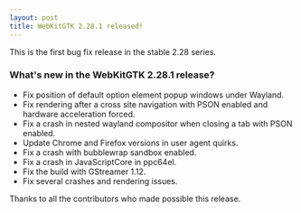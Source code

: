```yaml
---
layout: post
title: WebKitGTK 2.28.1 released!
---
```


This is the first bug fix release in the stable 2.28 series.

### What's new in the WebKitGTK 2.28.1 release?

 - Fix position of default option element popup windows under Wayland.
 - Fix rendering after a cross site navigation with PSON enabled and hardware acceleration forced.
 - Fix a crash in nested wayland compositor when closing a tab with PSON enabled.
 - Update Chrome and Firefox versions in user agent quirks.
 - Fix a crash with bubblewrap sandbox enabled.
 - Fix a crash in JavaScriptCore in ppc64el.
 - Fix the build with GStreamer 1.12.
 - Fix several crashes and rendering issues.

Thanks to all the contributors who made possible this release.